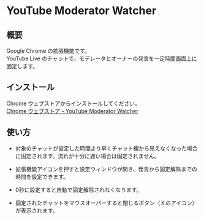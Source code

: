 # YouTube Moderator Watcher

## 概要
Google Chrome の拡張機能です。  
YouTube Live のチャットで、モデレータとオーナーの発言を一定時間画面上に固定します。

## インストール
Chrome ウェブストアからインストールしてください。  
[Chrome ウェブストア - YouTube Moderator Watcher](https://chrome.google.com/webstore/detail/youtube-moderator-watcher/ejabebmjoidahjmjlgfopaddflpfagco)

## 使い方
- 対象のチャットが設定した時間より早くチャット欄から見えなくなった場合に固定されます。流れが十分に遅い場合は固定されません。

- 拡張機能アイコンを押すと設定ウィンドウが開き、発言から固定解除までの時間を設定できます。

- 0秒に設定すると自動で固定解除されなくなります。

- 固定されたチャットをマウスオーバーすると閉じるボタン（Ｘのアイコン）が表示されます。
